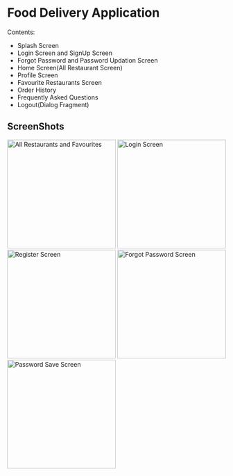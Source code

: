 <H1>Food Delivery Application</H1>
Contents:
<ul>
  <li>Splash Screen</li>
  <li>Login Screen and SignUp Screen</li>
  <li>Forgot Password and Password Updation Screen</li>
  <li>Home Screen(All Restaurant Screen)</li>
  <li>Profile Screen</li>
  <li>Favourite Restaurants Screen</li>
  <li>Order History</li>
  <li>Frequently Asked Questions</li>
  <li>Logout(Dialog Fragment)</li>
</ul>
<H2>ScreenShots</H2>
<img src="https://github.com/shashankdaima/BasicHttpCaching/blob/master/screenshots/ezgif.com-gif-maker.gif" alt="All Restaurants and Favourites" width =250px>
<img src="https://github.com/shashankdaima/BasicHttpCaching/blob/master/screenshots/photo6258126839490915788%20(1).jpg" alt="Login Screen" width =250px>
<img src="https://github.com/shashankdaima/BasicHttpCaching/blob/master/screenshots/photo6258126839490915787.jpg" alt="Register Screen" width =250px>
<img src="https://github.com/shashankdaima/BasicHttpCaching/blob/master/screenshots/photo6258126839490915786.jpg" alt="Forgot Password Screen" width =250px>
<img src="https://github.com/shashankdaima/BasicHttpCaching/blob/master/screenshots/photo6258126839490915785.jpg" alt="Password Save Screen" width =250px>

